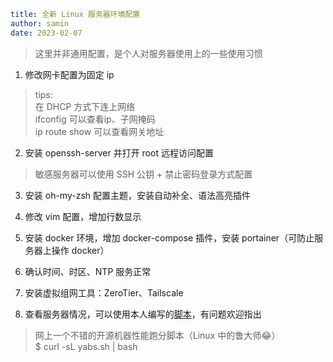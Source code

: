 ```yaml
title: 全新 Linux 服务器环境配置
author: samin
date: 2023-02-07
```

> 这里并非通用配置，是个人对服务器使用上的一些使用习惯

1. 修改网卡配置为固定 ip

> tips:  
> 在 DHCP 方式下连上网络  
> ifconfig 可以查看ip、子网掩码  
> ip route show 可以查看网关地址

2. 安装 openssh-server 并打开 root 远程访问配置

> 敏感服务器可以使用 SSH 公钥 + 禁止密码登录方式配置  

3. 安装 oh-my-zsh 配置主题，安装自动补全、语法高亮插件

4. 修改 vim 配置，增加行数显示

5. 安装 docker 环境，增加 docker-compose 插件，安装 portainer（可防止服务器上操作 docker）

6. 确认时间、时区、NTP 服务正常

7. 安装虚拟组网工具：ZeroTier、Tailscale

8. 查看服务器情况，可以使用本人编写的[脚本](https://github.com/SaminZou/study-prj/blob/master/shelltips/show-server-info.sh)，有问题欢迎指出

> 网上一个不错的开源机器性能跑分脚本（Linux 中的鲁大师😂）  
> $ curl -sL yabs.sh | bash